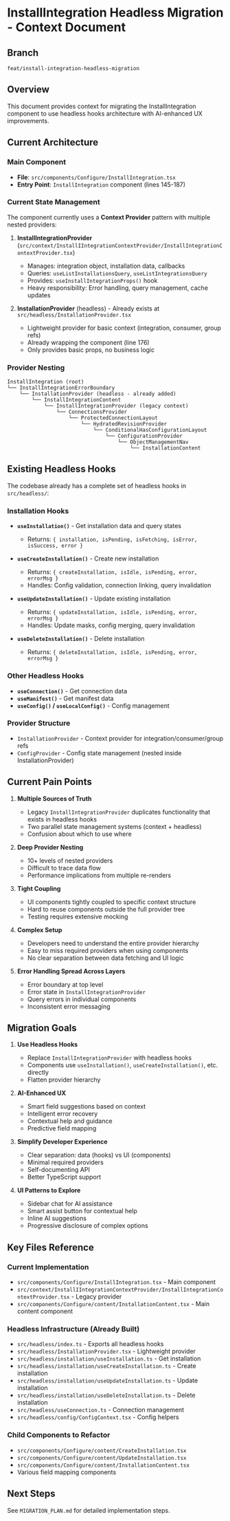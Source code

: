 # InstallIntegration Headless Migration - Context Document

## Branch
`feat/install-integration-headless-migration`

## Overview
This document provides context for migrating the InstallIntegration component to use headless hooks architecture with AI-enhanced UX improvements.

## Current Architecture

### Main Component
- **File**: `src/components/Configure/InstallIntegration.tsx`
- **Entry Point**: `InstallIntegration` component (lines 145-187)

### Current State Management
The component currently uses a **Context Provider** pattern with multiple nested providers:

1. **InstallIntegrationProvider** (`src/context/InstallIIntegrationContextProvider/InstallIntegrationContextProvider.tsx`)
   - Manages: integration object, installation data, callbacks
   - Queries: `useListInstallationsQuery`, `useListIntegrationsQuery`
   - Provides: `useInstallIntegrationProps()` hook
   - Heavy responsibility: Error handling, query management, cache updates

2. **InstallationProvider** (headless) - Already exists at `src/headless/InstallationProvider.tsx`
   - Lightweight provider for basic context (integration, consumer, group refs)
   - Already wrapping the component (line 176)
   - Only provides basic props, no business logic

### Provider Nesting
```
InstallIntegration (root)
└── InstallIntegrationErrorBoundary
    └── InstallationProvider (headless - already added)
        └── InstallIntegrationContent
            └── InstallIntegrationProvider (legacy context)
                └── ConnectionsProvider
                    └── ProtectedConnectionLayout
                        └── HydratedRevisionProvider
                            └── ConditionalHasConfigurationLayout
                                └── ConfigurationProvider
                                    └── ObjectManagementNav
                                        └── InstallationContent
```

## Existing Headless Hooks

The codebase already has a complete set of headless hooks in `src/headless/`:

### Installation Hooks
- **`useInstallation()`** - Get installation data and query states
  - Returns: `{ installation, isPending, isFetching, isError, isSuccess, error }`

- **`useCreateInstallation()`** - Create new installation
  - Returns: `{ createInstallation, isIdle, isPending, error, errorMsg }`
  - Handles: Config validation, connection linking, query invalidation

- **`useUpdateInstallation()`** - Update existing installation
  - Returns: `{ updateInstallation, isIdle, isPending, error, errorMsg }`
  - Handles: Update masks, config merging, query invalidation

- **`useDeleteInstallation()`** - Delete installation
  - Returns: `{ deleteInstallation, isIdle, isPending, error, errorMsg }`

### Other Headless Hooks
- **`useConnection()`** - Get connection data
- **`useManifest()`** - Get manifest data
- **`useConfig()` / `useLocalConfig()`** - Config management

### Provider Structure
- `InstallationProvider` - Context provider for integration/consumer/group refs
- `ConfigProvider` - Config state management (nested inside InstallationProvider)

## Current Pain Points

1. **Multiple Sources of Truth**
   - Legacy `InstallIntegrationProvider` duplicates functionality that exists in headless hooks
   - Two parallel state management systems (context + headless)
   - Confusion about which to use where

2. **Deep Provider Nesting**
   - 10+ levels of nested providers
   - Difficult to trace data flow
   - Performance implications from multiple re-renders

3. **Tight Coupling**
   - UI components tightly coupled to specific context structure
   - Hard to reuse components outside the full provider tree
   - Testing requires extensive mocking

4. **Complex Setup**
   - Developers need to understand the entire provider hierarchy
   - Easy to miss required providers when using components
   - No clear separation between data fetching and UI logic

5. **Error Handling Spread Across Layers**
   - Error boundary at top level
   - Error state in `InstallIntegrationProvider`
   - Query errors in individual components
   - Inconsistent error messaging

## Migration Goals

1. **Use Headless Hooks**
   - Replace `InstallIntegrationProvider` with headless hooks
   - Components use `useInstallation()`, `useCreateInstallation()`, etc. directly
   - Flatten provider hierarchy

2. **AI-Enhanced UX**
   - Smart field suggestions based on context
   - Intelligent error recovery
   - Contextual help and guidance
   - Predictive field mapping

3. **Simplify Developer Experience**
   - Clear separation: data (hooks) vs UI (components)
   - Minimal required providers
   - Self-documenting API
   - Better TypeScript support

4. **UI Patterns to Explore**
   - Sidebar chat for AI assistance
   - Smart assist button for contextual help
   - Inline AI suggestions
   - Progressive disclosure of complex options

## Key Files Reference

### Current Implementation
- `src/components/Configure/InstallIntegration.tsx` - Main component
- `src/context/InstallIIntegrationContextProvider/InstallIntegrationContextProvider.tsx` - Legacy provider
- `src/components/Configure/content/InstallationContent.tsx` - Main content component

### Headless Infrastructure (Already Built)
- `src/headless/index.ts` - Exports all headless hooks
- `src/headless/InstallationProvider.tsx` - Lightweight provider
- `src/headless/installation/useInstallation.ts` - Get installation
- `src/headless/installation/useCreateInstallation.ts` - Create installation
- `src/headless/installation/useUpdateInstallation.ts` - Update installation
- `src/headless/installation/useDeleteInstallation.ts` - Delete installation
- `src/headless/useConnection.ts` - Connection management
- `src/headless/config/ConfigContext.tsx` - Config helpers

### Child Components to Refactor
- `src/components/Configure/content/CreateInstallation.tsx`
- `src/components/Configure/content/UpdateInstallation.tsx`
- `src/components/Configure/content/InstallationContent.tsx`
- Various field mapping components

## Next Steps
See `MIGRATION_PLAN.md` for detailed implementation steps.
